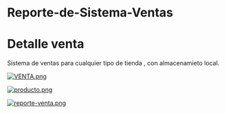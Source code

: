 # Reporte-de-Sistema-Ventas
# Detalle venta
Sistema de ventas para cualquier tipo de tienda , con almacenamieto local.


[![VENTA.png](https://i.postimg.cc/k4WB9qpm/VENTA.png)](https://postimg.cc/VrLYWQwG)


[![producto.png](https://i.postimg.cc/s2kvtvKm/producto.png)](https://postimg.cc/gwKzhcCL)


[![reporte-venta.png](https://i.postimg.cc/s26tXhbP/reporte-venta.png)](https://postimg.cc/JyXTYGrt)
